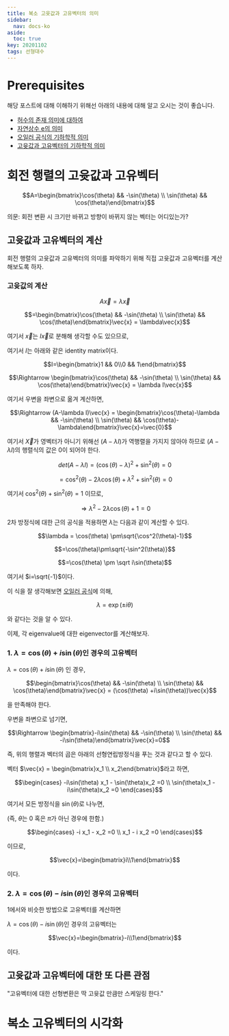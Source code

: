 ```yaml
---
title: 복소 고윳값과 고유벡터의 의미
sidebar:
  nav: docs-ko
aside:
  toc: true
key: 20201102
tags: 선형대수
---
```


# Prerequisites

해당 포스트에 대해 이해하기 위해선 아래의 내용에 대해 알고 오시는 것이 좋습니다.

* [허수의 존재 의미에 대하여](https://angeloyeo.github.io/2019/06/15/imaginary_number.html)
* [자연상수 e의 의미](https://angeloyeo.github.io/2019/09/04/natural_number_e.html)
* [오일러 공식의 기하학적 의미](https://angeloyeo.github.io/2020/07/07/Euler_Formula.html)
* [고윳값과 고유벡터의 기하학적 의미](https://angeloyeo.github.io/2019/07/17/eigen_vector.html)

# 회전 행렬의 고윳값과 고유벡터

$$A=\begin{bmatrix}\cos(\theta) && -\sin(\theta) \\ \sin(\theta) && \cos(\theta)\end{bmatrix}$$

[//]:# (회전 행렬의 변환 기하학적으로 표현할 것)

의문: 회전 변환 시 크기만 바뀌고 방향이 바뀌지 않는 벡터는 어디있는가?

## 고윳값과 고유벡터의 계산

회전 행렬의 고윳값과 고유벡터의 의미를 파악하기 위해 직접 고윳값과 고유벡터를 계산해보도록 하자.

### 고윳값의 계산

$$A\vec{x}=\lambda\vec{x}$$

$$=\begin{bmatrix}\cos(\theta) && -\sin(\theta) \\ \sin(\theta) && \cos(\theta)\end{bmatrix}\vec{x} = \lambda\vec{x}$$

여기서 $\vec{x}$는 $I\vec{x}$로 분해해 생각할 수도 있으므로,

여기서 $I$는 아래와 같은 identity matrix이다.

$$I=\begin{bmatrix}1 && 0\\0 && 1\end{bmatrix}$$

$$\Rightarrow \begin{bmatrix}\cos(\theta) && -\sin(\theta) \\ \sin(\theta) && \cos(\theta)\end{bmatrix}\vec{x} = \lambda I\vec{x}$$

여기서 우변을 좌변으로 옮겨 계산하면,

$$\Rightarrow (A-\lambda I)\vec{x} = \begin{bmatrix}\cos(\theta)-\lambda && -\sin(\theta) \\ \sin(\theta) && \cos(\theta)-\lambda\end{bmatrix}\vec{x}=\vec{0}$$

여기서 $\vec{X}$가 영벡터가 아니기 위해선 $(A-\lambda I)$가 역행렬을 가지지 않아야 하므로 $(A-\lambda I)$의 행렬식의 값은 0이 되어야 한다.

$$det(A-\lambda I)=(\cos(\theta)-\lambda)^2+\sin^2(\theta) = 0$$

$$=\cos^2(\theta) - 2\lambda\cos(\theta) + \lambda^2 + \sin^2(\theta)=0$$

여기서 $\cos^2(\theta) + \sin^2(\theta) = 1$ 이므로,

$$\Rightarrow \lambda^2 -2\lambda\cos(\theta) + 1 = 0$$

2차 방정식에 대한 근의 공식을 적용하면 $\lambda$는 다음과 같이 계산할 수 있다.

$$\lambda = \cos(\theta) \pm\sqrt{\cos^2(\theta)-1}$$

$$=\cos(\theta)\pm\sqrt{-\sin^2(\theta)}$$

$$=\cos(\theta) \pm \sqrt i\sin(\theta)$$

여기서 $i=\sqrt{-1}$이다.

이 식을 잘 생각해보면 [오일러 공식](https://angeloyeo.github.io/2020/07/07/Euler_Formula.html)에 의해,

$$\lambda = \exp(\pm i\theta)$$

와 같다는 것을 알 수 있다.

이제, 각 eigenvalue에 대한 eigenvector를 계산해보자.

### 1. $\lambda=\cos(\theta)+i\sin(\theta)$인 경우의 고유벡터

$\lambda = \cos(\theta) + i\sin(\theta)$ 인 경우,

$$\begin{bmatrix}\cos(\theta) && -\sin(\theta) \\ \sin(\theta) && \cos(\theta)\end{bmatrix}\vec{x} = (\cos(\theta) +i\sin(\theta))\vec{x}$$

을 만족해야 한다.

우변을 좌변으로 넘기면,

$$\Rightarrow \begin{bmatrix}-i\sin(\theta) && -\sin(\theta) \\ \sin(\theta) && -i\sin(\theta)\end{bmatrix}\vec{x}=0$$

즉, 위의 행렬과 벡터의 곱은 아래의 선형연립방정식을 푸는 것과 같다고 할 수 있다.

벡터 $\vec{x} = \begin{bmatrix}x_1 \\ x_2\end{bmatrix}$라고 하면,

$$\begin{cases}
  -i\sin(\theta) x_1 - \sin(\theta)x_2 =0 \\ 
  \sin(\theta)x_1 - i\sin(\theta)x_2 =0  
\end{cases}$$

여기서 모든 방정식을 $\sin(\theta)$로 나누면,

(즉, $\theta$는 0 혹은 $\pi$가 아닌 경우에 한함.)

$$\begin{cases}
  -i x_1 - x_2 =0 \\ 
  x_1 - i x_2 =0  
\end{cases}$$

이므로, 

$$\vec{x}=\begin{bmatrix}i\\1\end{bmatrix}$$

이다.

### 2. $\lambda=\cos(\theta)-i\sin(\theta)$인 경우의 고유벡터

1에서와 비슷한 방법으로 고유벡터를 계산하면

$\lambda=\cos(\theta)-i\sin(\theta)$인 경우의 고유벡터는

$$\vec{x}=\begin{bmatrix}-i\\1\end{bmatrix}$$

이다.


## 고윳값과 고유벡터에 대한 또 다른 관점

"고유벡터에 대한 선형변환은 딱 고윳값 만큼만 스케일링 한다."

# 복소 고유벡터의 시각화

# 